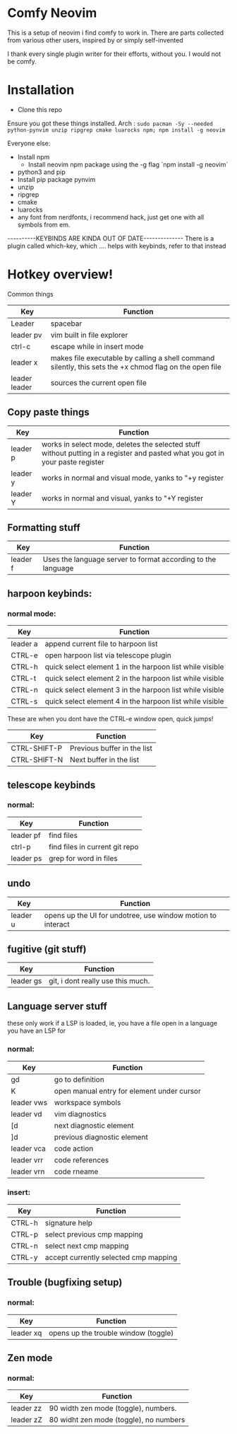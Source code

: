 # Comfy Neovim

This is a setup of neovim i find comfy to work in.
There are parts collected from various other users, inspired by or simply self-invented

I thank every single plugin writer for their efforts, without you. I would not be comfy.

# Installation
* Clone this repo

Ensure you got these things installed.
Arch : `sudo pacman -Sy --needed python-pynvim unzip ripgrep cmake luarocks npm; npm install -g neovim`

Everyone else:
* Install npm
    * Install neovim npm package using the -g flag `npm install -g neovim´
* python3 and pip
* Install pip package pynvim 
* unzip
* ripgrep
* cmake
* luarocks
* any font from nerdfonts, i recommend hack, just get one with all symbols from em.

----------KEYBINDS ARE KINDA OUT OF DATE--------------
There is a plugin called which-key, which .... helps with keybinds, refer to that instead


# Hotkey overview!
Common things

| Key | Function |
| ---- | ---- |
| Leader | spacebar |
| leader pv | vim built in file explorer |
|ctrl-c |escape while in insert mode |
|leader x | makes file executable by calling a shell command silently, this sets the +x chmod flag on the open file|
| leader leader | sources the current open file |

## Copy paste things

| Key | Function |
| ---- | ---- |
|leader p | works in select mode, deletes the selected stuff without putting in a register and pasted what you got in your paste register |
|leader y | works in normal and visual mode, yanks to "+y register |
|leader Y | works in normal and visual, yanks to "+Y register |

## Formatting stuff
| Key | Function |
| ---- | ---- |
|leader f | Uses the language server to format according to the language |

## harpoon keybinds: 
### normal mode:

| Key | Function |
| ---- | ---- |
| leader a | append current file to harpoon list |
| CTRL-e | open harpoon list via telescope plugin|
| CTRL-h | quick select element 1 in the harpoon list while visible |
| CTRL-t | quick select element 2 in the harpoon list while visible|
| CTRL-n | quick select element 3 in the harpoon list while visible|
| CTRL-s | quick select element 4 in the harpoon list while visible|

These are when you dont have the CTRL-e window open, quick jumps!

| Key | Function |
| ---- | ---- |
| CTRL-SHIFT-P | Previous buffer in the list |
| CTRL-SHIFT-N | Next buffer in the list |

## telescope keybinds

### normal:
| Key | Function |
| ---- | ---- |
| leader pf | find files|
| ctrl-p | find files in current git repo|
| leader ps | grep for word in files|

## undo
| Key | Function |
| ---- | ---- |
| leader u | opens up the UI for undotree, use window motion to interact|

## fugitive (git stuff)
| Key | Function |
| ---- | ---- |
| leader gs | git, i dont really use this much.|

## Language server stuff
these only work if a LSP is loaded, 
ie, you have a file open in a language you have an LSP for

### normal: 
| Key | Function |
| ---- | ---- |
| gd | go to definition|
| K | open manual entry for element under cursor|
| leader vws | workspace symbols|
| leader vd | vim diagnostics|
| [d | next diagnostic element|
| ]d | previous diagnostic element|
| leader vca | code action|
| leader vrr | code references|
| leader vrn | code rneame|

### insert:
| Key | Function |
| ---- | ---- |
| CTRL-h | signature help|
| CTRL-p | select previous cmp mapping|
| CTRL-n | select next cmp mapping|
| CTRL-y | accept currently selected cmp mapping|

## Trouble (bugfixing setup)
### normal:
| Key | Function |
| ---- | ---- |
|leader xq | opens up the trouble window (toggle) |


## Zen mode
### normal:
| Key | Function |
| ---- | ---- |
| leader zz | 90 width zen mode (toggle), numbers.|
| leader zZ | 80 widht zen mode (toggle), no numbers|


